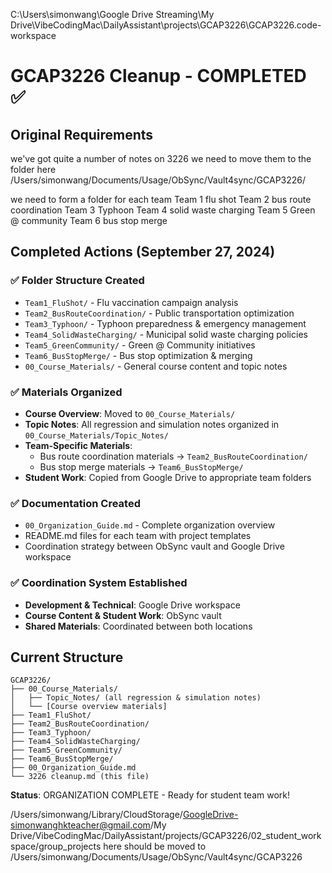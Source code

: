 
C:\Users\simonwang\Google Drive Streaming\My Drive\VibeCodingMac\DailyAssistant\projects\GCAP3226\GCAP3226.code-workspace

# GCAP3226 Cleanup - COMPLETED ✅

## Original Requirements
we've got quite a number of notes on 3226 
we need to move them to the folder here 
/Users/simonwang/Documents/Usage/ObSync/Vault4sync/GCAP3226/

we need to form a folder for each team 
Team 1 flu shot 
Team 2 bus route coordination 
Team 3 Typhoon 
Team 4 solid waste charging 
Team 5 Green @ community 
Team 6 bus stop merge 

## Completed Actions (September 27, 2024)

### ✅ Folder Structure Created
- `Team1_FluShot/` - Flu vaccination campaign analysis
- `Team2_BusRouteCoordination/` - Public transportation optimization  
- `Team3_Typhoon/` - Typhoon preparedness & emergency management
- `Team4_SolidWasteCharging/` - Municipal solid waste charging policies
- `Team5_GreenCommunity/` - Green @ Community initiatives
- `Team6_BusStopMerge/` - Bus stop optimization & merging
- `00_Course_Materials/` - General course content and topic notes

### ✅ Materials Organized
- **Course Overview**: Moved to `00_Course_Materials/`
- **Topic Notes**: All regression and simulation notes organized in `00_Course_Materials/Topic_Notes/`
- **Team-Specific Materials**:
  - Bus route coordination materials → `Team2_BusRouteCoordination/`
  - Bus stop merge materials → `Team6_BusStopMerge/`
- **Student Work**: Copied from Google Drive to appropriate team folders

### ✅ Documentation Created
- `00_Organization_Guide.md` - Complete organization overview
- README.md files for each team with project templates
- Coordination strategy between ObSync vault and Google Drive workspace

### ✅ Coordination System Established
- **Development & Technical**: Google Drive workspace
- **Course Content & Student Work**: ObSync vault
- **Shared Materials**: Coordinated between both locations

## Current Structure
```
GCAP3226/
├── 00_Course_Materials/
│   ├── Topic_Notes/ (all regression & simulation notes)
│   └── [Course overview materials]
├── Team1_FluShot/
├── Team2_BusRouteCoordination/
├── Team3_Typhoon/
├── Team4_SolidWasteCharging/
├── Team5_GreenCommunity/
├── Team6_BusStopMerge/
├── 00_Organization_Guide.md
└── 3226 cleanup.md (this file)
```

**Status**: ORGANIZATION COMPLETE - Ready for student team work!


/Users/simonwang/Library/CloudStorage/GoogleDrive-simonwanghkteacher@gmail.com/My Drive/VibeCodingMac/DailyAssistant/projects/GCAP3226/02_student_workspace/group_projects here should be moved to /Users/simonwang/Documents/Usage/ObSync/Vault4sync/GCAP3226